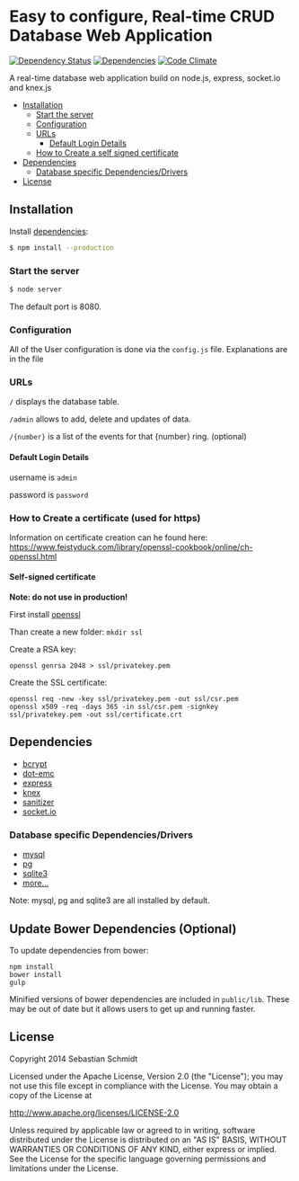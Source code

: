 # Easy to configure, Real-time CRUD Database Web Application
[![Dependency Status](https://gemnasium.com/publicarray/Real-time-CRUD.svg)](https://gemnasium.com/publicarray/Real-time-CRUD)
[![Dependencies](https://david-dm.org/publicarray/Real-time-CRUD.svg)](https://david-dm.org/publicarray/Real-time-CRUD)
[![Code Climate](https://codeclimate.com/github/publicarray/Real-time-CRUD/badges/gpa.svg)](https://codeclimate.com/github/publicarray/Real-time-CRUD)

A real-time database web application build on node.js, express, socket.io and knex.js

* [Installation](#installation)
  * [ Start the server](#start-the-server)
  * [Configuration](#configuration)
  * [URLs](#urls)
    * [Default Login Details](#default-login-details)
  * [How to Create a self signed certificate](#how-to-create-a-self-signed-certificate)
* [Dependencies](#dependencies)
  * [Database specific Dependencies/Drivers](#database-specific-dependenciesdrivers)
* [License](#license)

## Installation
Install [dependencies](#dependencies):

```bash
$ npm install --production
```

### Start the server

```bash
$ node server
```

The default port is 8080.

### Configuration
All of the User configuration is done via the `config.js` file. Explanations are in the file

### URLs
`/` displays the database table.

`/admin` allows to add, delete and updates of data.

`/{number}` is a list of the events for that {number} ring. (optional)

#### Default Login Details
username is `admin`

password is `password`

### How to Create a certificate (used for https)

Information on certificate creation can he found here: https://www.feistyduck.com/library/openssl-cookbook/online/ch-openssl.html

#### Self-signed certificate

**Note: do not use in production!**

First install [openssl](https://www.openssl.org/)

Than create a new folder: `mkdir ssl`

Create a RSA key:

```
openssl genrsa 2048 > ssl/privatekey.pem
```

Create the SSL certificate:

```
openssl req -new -key ssl/privatekey.pem -out ssl/csr.pem
openssl x509 -req -days 365 -in ssl/csr.pem -signkey ssl/privatekey.pem -out ssl/certificate.crt
```

## Dependencies
- [bcrypt](https://www.npmjs.org/package/bcrypt)
- [dot-emc](https://www.npmjs.org/package/dot-emc)
- [express](https://www.npmjs.org/package/express)
- [knex](https://www.npmjs.org/package/knex)
- [sanitizer](https://www.npmjs.org/package/sanitizer)
- [socket.io](https://www.npmjs.org/package/socket.io)

### Database specific Dependencies/Drivers
- [mysql](https://www.npmjs.org/package/mysql)
- [pg](https://www.npmjs.org/package/pg)
- [sqlite3](https://www.npmjs.org/package/sqlite3)
- [more...](http://knexjs.org/#Installation-node)

Note: mysql, pg and sqlite3 are all installed by default.

## Update Bower Dependencies (Optional)

To update dependencies from bower:
```
npm install
bower install
gulp
```

Minified versions of bower dependencies are included in `public/lib`. These may be out of date but it allows users to get up and running faster.

## License
Copyright 2014 Sebastian Schmidt

 Licensed under the Apache License, Version 2.0 (the "License");
 you may not use this file except in compliance with the License. You may obtain a copy of the License at

 http://www.apache.org/licenses/LICENSE-2.0

 Unless required by applicable law or agreed to in writing, software distributed under the License is distributed on an "AS IS" BASIS, WITHOUT WARRANTIES OR CONDITIONS OF ANY KIND, either express or implied. See the License for the specific language governing permissions and limitations under the License.
